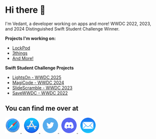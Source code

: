 # Hi there 👋

I'm Vedant, a developer working on apps and more! WWDC 2022, 2023, and 2024 Distinguished Swift Student Challenge Winner.

**Projects I'm working on:**
- [LockPod](https://vedantapps.com/lockpod/)
- [3things](https://vedantapps.com/3things/)
- [And More!](https://vedantapps.com/apps/)

**Swift Student Challenge Projects**
- [LightsOn - WWDC 2025](https://github.com/vedantapps/LightsOn)
- [MagiCode - WWDC 2024](https://github.com/vedantapps/MagiCode)
- [SlideScramble - WWDC 2023](https://github.com/vedantapps/slidescramble)
- [SaveWWDC - WWDC 2022](https://github.com/vedantapps/SaveWWDC)

## You can find me over at
<p>  
<a href="https://www.vedantapps.com">
<img src="Social Icons/Safari.png" height="50">
</a>&nbsp
  
<a href="https://apps.apple.com/us/developer/vedant-malhotra/id1121297377">
<img src="Social Icons/App Store.png" height="50">
</a>&nbsp
  
<a href="https://twitter.com/vedantapps">
<img src="Social Icons/Twitter.png" height="50">
</a>&nbsp
  
<a href="https://bit.ly/discordvedantapps">
<img src="Social Icons/Discord.png" height="50">
</a>&nbsp
  
<a href="mailto:vedant@vedantapps.com">
<img src="Social Icons/Mail.png" height="50">
</a>
</p>



<!--
![Vedant's Stats](https://github-readme-stats.vercel.app/api?username=vedantapps&show_icons=true&count_private=true&theme=light)
**vedantapps/vedantapps** is a ✨ _special_ ✨ repository because its `README.md` (this file) appears on your GitHub profile.

Here are some ideas to get you started:

- 🔭 I’m currently working on ...
- 🌱 I’m currently learning ...
- 👯 I’m looking to collaborate on ...
- 🤔 I’m looking for help with ...
- 💬 Ask me about ...
- 📫 How to reach me: ...
- 😄 Pronouns: ...
- ⚡ Fun fact: ...
-->
